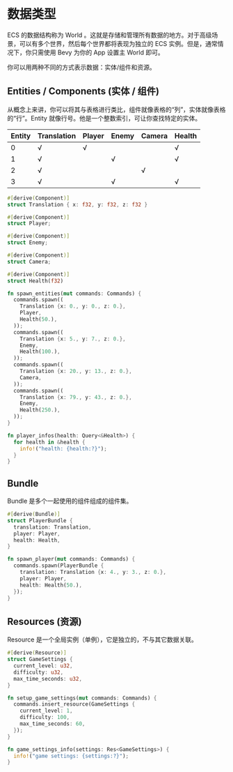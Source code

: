 # 数据类型

ECS 的数据结构称为 World 。这就是存储和管理所有数据的地方。对于高级场景，可以有多个世界，然后每个世界都将表现为独立的 ECS 实例。但是，通常情况下，你只需使用 Bevy 为你的 App 设置主 World 即可。  

你可以用两种不同的方式表示数据：实体/组件和资源。

## Entities / Components (实体 / 组件)

从概念上来讲，你可以将其与表格进行类比，组件就像表格的“列”，实体就像表格的“行”。Entity 就像行号。他是一个整数索引，可让你查找特定的实体。  


| Entity | Translation | Player | Enemy | Camera | Health |
|---------|---------|---------|---------|---------|---------|
| 0 | √ | √ |   |   | √ |
| 1 | √ |   | √ |   | √ |
| 2 | √ |   |   | √ |   |
| 3 | √ |   | √ |   | √ |


```rust
#[derive(Component)]
struct Translation { x: f32, y: f32, z: f32 }

#[derive(Component)]
struct Player;

#[derive(Component)]
struct Enemy;

#[derive(Component)]
struct Camera;

#[derive(Component)]
struct Health(f32)

fn spawn_entities(mut commands: Commands) {
  commands.spawn((
    Translation {x: 0., y: 0., z: 0.},
    Player,
    Health(50.),
  ));
  commands.spawn((
    Translation {x: 5., y: 7., z: 0.},
    Enemy,
    Health(100.),
  ));
  commands.spawn((
    Translation {x: 20., y: 13., z: 0.},
    Camera,
  ));
  commands.spawn((
    Translation {x: 79., y: 43., z: 0.},
    Enemy,
    Health(250.),
  ));
}

fn player_infos(health: Query<&Health>) {
  for health in &health {
    info!("health: {health:?}");
  }
}
```

## Bundle

Bundle 是多个一起使用的组件组成的组件集。

```rust
#[derive(Bundle)]
struct PlayerBundle {
  translation: Translation,
  player: Player,
  health: Health,
}

fn spawn_player(mut commands: Commands) {
  commands.spawn(PlayerBundle {
    translation: Translation {x: 4., y: 3., z: 0.},
    player: Player,
    health: Health(50.),
  });
}
```

## Resources (资源)

Resource 是一个全局实例（单例），它是独立的，不与其它数据关联。

```rust
#[derive(Resource)]
struct GameSettings {
  current_level: u32,
  difficulty: u32,
  max_time_seconds: u32,
}

fn setup_game_settings(mut commands: Commands) {
  commands.insert_resource(GameSettings {
    current_level: 1,
    difficulty: 100,
    max_time_seconds: 60,
  });
}

fn game_settings_info(settings: Res<GameSettings>) {
  info!("game settings: {settings:?}");
}
```